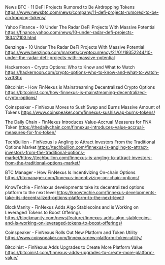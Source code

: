News BTC - 11 DeFi Projects Rumored to Be Airdropping Tokens
https://www.newsbtc.com/news/company/11-defi-projects-rumored-to-be-airdropping-tokens/ 

Yahoo Finance - 10 Under The Radar DeFi Projects With Massive Potential
https://finance.yahoo.com/news/10-under-radar-defi-projects-183417103.html 

Benzinga - 10 Under The Radar DeFi Projects With Massive Potential
https://www.benzinga.com/markets/cryptocurrency/21/01/19352244/10-under-the-radar-defi-projects-with-massive-potential 

Hackernoon - Crypto Options: Who to Know and What to Watch
https://hackernoon.com/crypto-options-who-to-know-and-what-to-watch-vyr33hx 

Bitcoinist - How FinNexus is Mainstreaming Decentralized Crypto Options
https://bitcoinist.com/how-finnexus-is-mainstreaming-decentralized-crypto-options/ 

Coinspeaker - FinNexus Moves to SushiSwap and Burns Massive Amount of Tokens
https://www.coinspeaker.com/finnexus-sushiswap-burns-tokens/ 

The Daily Chain - FinNexus Introduces Value-Accrual Measures for FNX Token
https://thedailychain.com/finnexus-introduces-value-accrual-measures-for-fnx-token/ 

TechBullion - FinNexus Is Angling to Attract Investors From the Traditional Options Market
https://techbullion.com/finnexus-is-angling-to-attract-investors-from-the-traditional-options-market/https://techbullion.com/finnexus-is-angling-to-attract-investors-from-the-traditional-options-market/ 

BTC Manager - How FinNexus Is Incentivizing On-chain Options
https://btcmanager.com/finnexus-incentivizing-on-chain-options/ 

KnowTechie - FinNexus developments take its decentralized options platform to the next level
https://knowtechie.com/finnexus-developments-take-its-decentralized-options-platform-to-the-next-level/ 

BlockManity - FinNexus Adds Algo Stablecoins and is Working on Leveraged Tokens to Boost Offerings
https://blockmanity.com/news/feature/finnexus-adds-algo-stablecoins-and-is-working-on-leveraged-tokens-to-boost-offerings/ 

Coinspeaker - FinNexus Rolls Out New Platform and Token Utility
https://www.coinspeaker.com/finnexus-new-platform-token-utility/ 

Bitcoinist - FinNexus Adds Upgrades to Create More Platform Value 
https://bitcoinist.com/finnexus-adds-upgrades-to-create-more-platform-value/ 